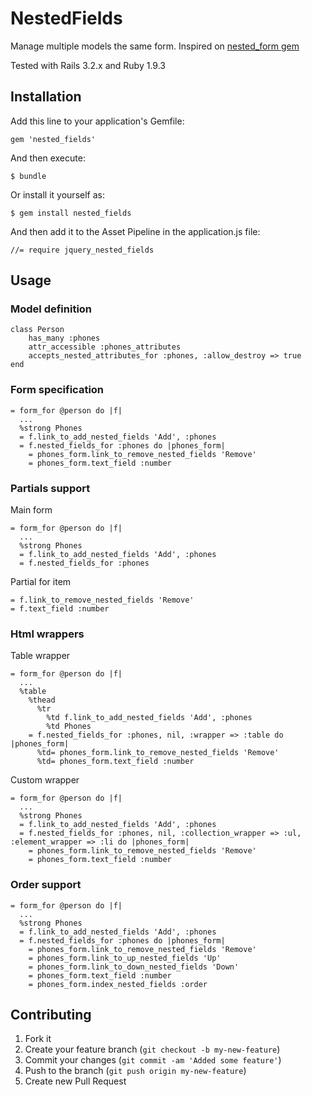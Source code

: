 # NestedFields

Manage multiple models the same form. Inspired on [nested_form gem](https://github.com/ryanb/nested_form)

Tested with Rails 3.2.x and Ruby 1.9.3

## Installation

Add this line to your application's Gemfile:

    gem 'nested_fields'

And then execute:

    $ bundle

Or install it yourself as:

    $ gem install nested_fields

And then add it to the Asset Pipeline in the application.js file:    

	//= require jquery_nested_fields

## Usage

### Model definition

	class Person
		has_many :phones
		attr_accessible :phones_attributes
		accepts_nested_attributes_for :phones, :allow_destroy => true
	end

### Form specification

	= form_for @person do |f|
	  ...
	  %strong Phones
	  = f.link_to_add_nested_fields 'Add', :phones
	  = f.nested_fields_for :phones do |phones_form|
	    = phones_form.link_to_remove_nested_fields 'Remove'
	    = phones_form.text_field :number	

### Partials support

Main form

	= form_for @person do |f|
	  ...
	  %strong Phones
	  = f.link_to_add_nested_fields 'Add', :phones
	  = f.nested_fields_for :phones

Partial for item

    = f.link_to_remove_nested_fields 'Remove'
    = f.text_field :number	

### Html wrappers

Table wrapper

	= form_for @person do |f|
	  ...
	  %table
	  	%thead
	  	  %tr
	  	    %td f.link_to_add_nested_fields 'Add', :phones
	  	    %td Phones
        = f.nested_fields_for :phones, nil, :wrapper => :table do |phones_form|
	      %td= phones_form.link_to_remove_nested_fields 'Remove'
	      %td= phones_form.text_field :number

Custom wrapper

	= form_for @person do |f|
	  ...
	  %strong Phones
	  = f.link_to_add_nested_fields 'Add', :phones
	  = f.nested_fields_for :phones, nil, :collection_wrapper => :ul, :element_wrapper => :li do |phones_form|
	    = phones_form.link_to_remove_nested_fields 'Remove'
	    = phones_form.text_field :number	

### Order support

	= form_for @person do |f|
	  ...
	  %strong Phones
	  = f.link_to_add_nested_fields 'Add', :phones
	  = f.nested_fields_for :phones do |phones_form|
	    = phones_form.link_to_remove_nested_fields 'Remove'
	    = phones_form.link_to_up_nested_fields 'Up'
	    = phones_form.link_to_down_nested_fields 'Down'
	    = phones_form.text_field :number
	    = phones_form.index_nested_fields :order

## Contributing

1. Fork it
2. Create your feature branch (`git checkout -b my-new-feature`)
3. Commit your changes (`git commit -am 'Added some feature'`)
4. Push to the branch (`git push origin my-new-feature`)
5. Create new Pull Request
